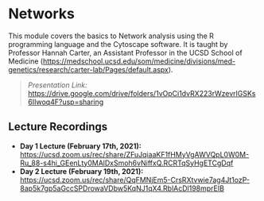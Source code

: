 # Networks
This module covers the basics to Network analysis using the R programming language and the Cytoscape software. It is taught by Professor Hannah Carter, an Assistant Professor in the UCSD School of Medicine (https://medschool.ucsd.edu/som/medicine/divisions/med-genetics/research/carter-lab/Pages/default.aspx).

> *Presentation Link:* https://drive.google.com/drive/folders/1vOpCi1dvRX223rWzevrlGSKs6IIwoq4F?usp=sharing

## Lecture Recordings

* **Day 1 Lecture (February 17th, 2021):** https://ucsd.zoom.us/rec/share/ZFuJqiaaKF1fHMyVgAWVQpL0W0M-Ru_88-s4hi_GEenLty0MAlDxSmoh6vNiffxQ.RCRTqSyHgETCgDqf
* **Day 2 Lecture (February 19th, 2021):** https://ucsd.zoom.us/rec/share/QqFMNjEm5-CrsRXtvwie7ag4Jt1ozP-8ap5k7gp5aGccSPDrowaVDbw5KqNJ1qX4.RblAcDl198mprEIB
